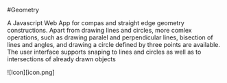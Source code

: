 #Geometry

A Javascript Web App for compas and straight edge geometry constructions. Apart from drawing lines and circles, more comlex operations, such as drawing paralel and perpendicular lines, bisection of lines and angles, and drawing a circle defined by three points are available. The user interface supports snaping to lines and circles as well as to intersections of already drawn objects

![Icon][icon.png]
